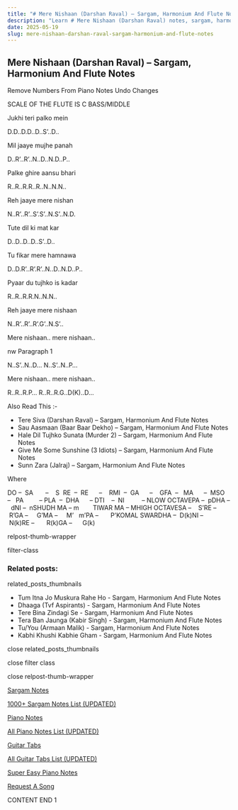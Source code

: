 ```yaml
---
title: "# Mere Nishaan (Darshan Raval) – Sargam, Harmonium And Flute Notes"
description: "Learn # Mere Nishaan (Darshan Raval) notes, sargam, harmonium notations and flute notes. Easy step-by-step tutorial for beginners."
date: 2025-05-19
slug: mere-nishaan-darshan-raval-sargam-harmonium-and-flute-notes
---
```


## Mere Nishaan (Darshan Raval) – Sargam, Harmonium And Flute Notes

Remove Numbers From Piano Notes
Undo Changes

SCALE OF THE FLUTE IS C BASS/MIDDLE

Jukhi teri palko mein

D.D..D.D..D..S’..D..

Mil jaaye mujhe panah

D..R’..R’..N..D..N.D..P..

Palke ghire aansu bhari

R..R..R.R..R..N..N.N..

Reh jaaye mere nishan

N..R’..R’..S’.S’..N.S’..N.D.

Tute dil ki mat kar

D..D..D..D..S’..D..

Tu fikar mere hamnawa

D..D.R’..R’.R’..N..D..N.D..P..

Pyaar du tujhko is kadar

R..R..R.R.N..N.N..

Reh jaaye mere nishaan

N..R’..R’..R’.G’..N.S’..

Mere nishaan.. mere nishaan..

nw Paragraph 1

N..S’..N..D… N..S’..N..P…

Mere nishaan.. mere nishaan..

R..R..R.P… R..R..R.G..D(K)..D…

Also Read This :-

* Tere Siva (Darshan Raval) – Sargam, Harmonium And Flute Notes
* Sau Aasmaan (Baar Baar Dekho) – Sargam, Harmonium And Flute Notes
* Hale Dil Tujhko Sunata (Murder 2) – Sargam, Harmonium And Flute Notes
* Give Me Some Sunshine (3 Idiots) – Sargam, Harmonium And Flute Notes
* Sunn Zara (Jalraj) – Sargam, Harmonium And Flute Notes

Where

DO –  SA       –    S  RE  –  RE      –    RMI  –  GA      –    GFA  –   MA      –  MSO  –   PA         – PLA  –  DHA      – DTI    –  NI          – NLOW OCTAVEPA –  pDHA –  dNI –  nSHUDH MA – m        TIWAR MA – MHIGH OCTAVESA –    S’RE –     R’GA –     G’MA –     M’   m’PA –       P’KOMAL SWARDHA –  D(k)NI –       N(k)RE –       R(k)GA –      G(k)

relpost-thumb-wrapper

filter-class

### Related posts:

related_posts_thumbnails

* Tum Itna Jo Muskura Rahe Ho - Sargam, Harmonium And Flute Notes
* Dhaaga (Tvf Aspirants) - Sargam, Harmonium And Flute Notes
* Tere Bina Zindagi Se - Sargam, Harmonium And Flute Notes
* Tera Ban Jaunga (Kabir Singh) - Sargam, Harmonium And Flute Notes
* Tu/You (Armaan Malik) - Sargam, Harmonium And Flute Notes
* Kabhi Khushi Kabhie Gham - Sargam, Harmonium And Flute Notes

close related_posts_thumbnails

close filter class

close relpost-thumb-wrapper

[Sargam Notes](https://www.notationsworld.com/sargam-notes.html)

[1000+ Sargam Notes List (UPDATED)](https://www.notationsworld.com/all-songs-list-sargam-notes.html)

[Piano Notes](https://www.notationsworld.com/piano-notes.html)

[All Piano Notes List (UPDATED)](https://www.notationsworld.com/all-songs-list-piano-notes.html)

[Guitar Tabs](https://www.notationsworld.com/guitar-tabs.html)

[All Guitar Tabs List (UPDATED)](https://www.notationsworld.com/all-songs-list-guitar-tabs.html)

[Super Easy Piano Notes](https://studywall.in/)

[Request A Song](https://www.notationsworld.com/request-a-song.html)

CONTENT END 1

